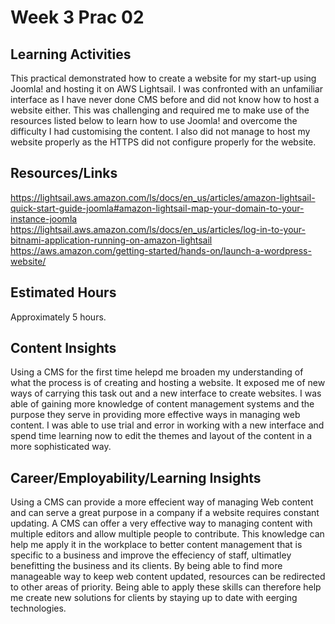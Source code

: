 # Week 3 Prac 02

## Learning Activities

This practical demonstrated how to create a website for my start-up using Joomla! and hosting it on AWS Lightsail. I was confronted with an unfamiliar interface as I have never done CMS before and did not know how to host a website either. This was challenging and required me to make use of the resources listed below to learn how to use Joomla! and overcome the difficulty I had customising the content. I also did not manage to host my website properly as the HTTPS did not configure properly for the website.


 ## Resources/Links

https://lightsail.aws.amazon.com/ls/docs/en_us/articles/amazon-lightsail-quick-start-guide-joomla#amazon-lightsail-map-your-domain-to-your-instance-joomla  
https://lightsail.aws.amazon.com/ls/docs/en_us/articles/log-in-to-your-bitnami-application-running-on-amazon-lightsail  
https://aws.amazon.com/getting-started/hands-on/launch-a-wordpress-website/  


## Estimated Hours

Approximately 5 hours.


## Content Insights

Using a CMS for the first time helepd me broaden my understanding of what the process is of creating and hosting a website. It exposed me of new ways of carrying this task out and a new interface to create websites. I was able of gaining more knowledge of content management systems and the purpose they serve in providing more effective ways in managing web content. I was able to use trial and error in working with a new interface and spend time learning now to edit the themes and layout of the content in a more sophisticated way.


## Career/Employability/Learning Insights

Using a CMS can provide a more effecient way of managing Web content and can serve a great purpose in a company if a website requires constant updating. A CMS can offer a very effective way to managing content with multiple editors and allow multiple people to contribute. This knowledge can help me apply it in the workplace to better content management that is specific to a business and improve the effeciency of staff, ultimatley benefitting the business and its clients. By being able to find more manageable way to keep web content updated, resources can be redirected to other areas of priority. Being able to apply these skills can therefore help me create new solutions for clients by staying up to date with eerging technologies.

